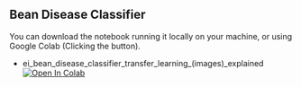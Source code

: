 ##  Bean Disease Classifier
You can download the notebook running it locally on your machine, or using Google Colab (Clicking the button).

- ei_bean_disease_classifier_transfer_learning_(images)_explained [![Open In Colab](https://colab.research.google.com/assets/colab-badge.svg)](https://colab.research.google.com/github/Mjrovai/UNIFEI-IESTI01-TinyML-2022.1/blob/main/00_Curse_Folder/1_Fundamentals/Class_13/docs/Beans_Project/ei_bean_disease_classifier_transfer_learning_(images)_explained.ipynb) 
